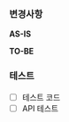 ### 변경사항

<!-- 이 PR에서 어떤점들이 변경되었는지 기술해주세요. 가급적이면 as-is, to-be를 활용해서 작성해주세요.  -->
**AS-IS**

**TO-BE**

### 테스트

<!-- 본 변경사항이 테스트가 되었는지 기술해주세요 -->

- [ ]  테스트 코드
- [ ]  API 테스트
